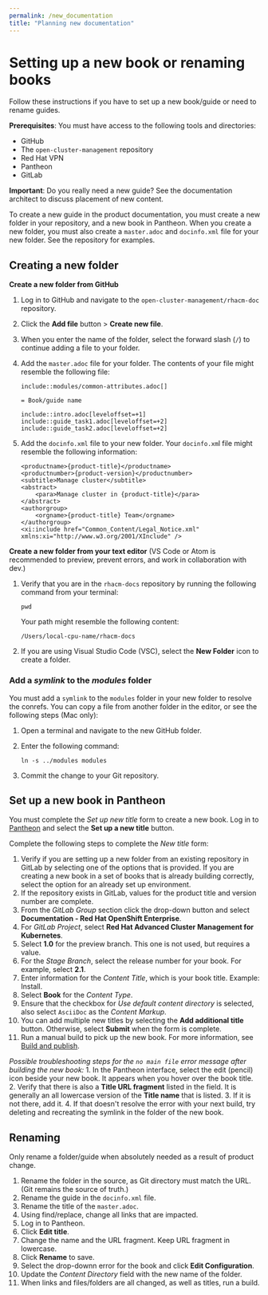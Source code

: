 ```yaml
---
permalink: /new_documentation
title: "Planning new documentation"
---
```


# Setting up a new book or renaming books

Follow these instructions if you have to set up a new book/guide or need to rename guides.

**Prerequisites**: You must have access to the following tools and directories:

* GitHub
* The `open-cluster-management` repository
* Red Hat VPN
* Pantheon
* GitLab

**Important**: Do you really need a new guide? See the documentation architect to discuss placement of new content.

To create a new guide in the product documentation, you must create a new folder in your repository, and a new book in Pantheon. When you create a new folder, you must also create a `master.adoc` and `docinfo.xml` file for your new folder. See the repository for examples. 

## Creating a new folder 

**Create a new folder from GitHub**

1. Log in to GitHub and navigate to the `open-cluster-management/rhacm-doc` repository. 
2. Click the **Add file** button > **Create new file**. 
3. When you enter the name of the folder, select the forward slash (`/`) to continue adding a file to your folder. 
4. Add the `master.adoc` file for your folder. The contents of your file might resemble the following file:

   ```
   include::modules/common-attributes.adoc[]

   = Book/guide name

   include::intro.adoc[leveloffset=+1]
   include::guide_task1.adoc[leveloffset=+2]
   include::guide_task2.adoc[leveloffset=+2]
   ```

5. Add the `docinfo.xml` file to your new folder. Your `docinfo.xm`l file might resemble the following information:

   ```
   <productname>{product-title}</productname>
   <productnumber>{product-version}</productnumber>
   <subtitle>Manage cluster</subtitle>
   <abstract>
       <para>Manage cluster in {product-title}</para>
   </abstract>
   <authorgroup>
       <orgname>{product-title} Team</orgname>
   </authorgroup>
   <xi:include href="Common_Content/Legal_Notice.xml" xmlns:xi="http://www.w3.org/2001/XInclude" />
   ```

**Create a new folder from your text editor**
(VS Code or Atom is recommended to preview, prevent errors, and work in collaboration with dev.)

1. Verify that you are in the `rhacm-docs` repository by running the following command from your terminal:
   
   ```
   pwd
   ```
   
   Your path might resemble the following content:
   
   ```
   /Users/local-cpu-name/rhacm-docs
   ```
   
2. If you are using Visual Studio Code (VSC), select the **New Folder** icon to create a folder. 

### Add a _symlink_ to the _modules_ folder 

You must add a `symlink` to the `modules` folder in your new folder to resolve the conrefs. You can copy a file from another folder in the editor, or see the following steps (Mac only):

1. Open a terminal and navigate to the new GitHub folder.

2. Enter the following command:
   ```
   ln -s ../modules modules
   ```
   
3. Commit the change to your Git repository.

## Set up a new book in Pantheon

You must complete the _Set up new title_ form to create a new book. Log in to [Pantheon](https://pantheon.int.us-west.aws.prod.paas.redhat.com/#/titles/red_hat_advanced_cluster_management_for_kubernetes) and select the **Set up a new title** button. 

Complete the following steps to complete the _New title_ form:
   
   1. Verify if you are setting up a new folder from an existing repository in GitLab by selecting one of the options that is provided. If you are creating a new book in a set of books that is already building correctly, select the option for an already set up environment. 
   2. If the repository exists in GitLab, values for the product title and version number are complete.
   3. From the _GitLab Group_ section click the drop-down button and select **Documentation - Red Hat OpenShift Enterprise**.
   4. For _GitLab Project_, select **Red Hat Advanced Cluster Management for Kubernetes**.
   5. Select **1.0** for the preview branch. This one is not used, but requires a value. 
   6. For the _Stage Branch_, select the release number for your book. For example, select **2.1**.
   7. Enter information for the *Content Title*, which is your book title. Example: Install.
   8. Select **Book** for the _Content Type_.
   9. Ensure that the checkbox for _Use default content directory_ is selected, also select `AsciiDoc` as the _Content Markup_.
   10. You can add multiple new titles by selecting the **Add additional title** button. Otherwise, select **Submit** when the form is complete. 
   11. Run a manual build to pick up the new book. For more information, see [Build and publish](arch_builds.md#build-and-publish).

*Possible troubleshooting steps for the `no main file` error message after building the new book:*
    1. In the Pantheon interface, select the edit (pencil) icon beside your new book. It appears when you hover over the book title. 
    2. Verify that there is also a **Title URL fragment** listed in the field. It is generally an all lowercase version of the **Title name** that is listed.
    3. If it is not there, add it.
    4. If that doesn't resolve the error with your next build, try deleting and recreating the symlink in the folder of the new book. 

## Renaming 

Only rename a folder/guide when absolutely needed as a result of product change.

   1. Rename the folder in the source, as Git directory must match the URL. (Git remains the source of truth.)
   2. Rename the guide in the `docinfo.xml` file.
   3. Rename the title of the `master.adoc`.
   4. Using find/replace, change all links that are impacted.
   5. Log in to Pantheon.
   6. Click **Edit title**.
   7. Change the name and the URL fragment. Keep URL fragment in lowercase.
   8. Click **Rename** to save.
   9. Select the drop-downn error for the book and click **Edit Configuration**.
   10. Update the _Content Directory_ field with the new name of the folder.
   11. When links and files/folders are all changed, as well as titles, run a build.
   


